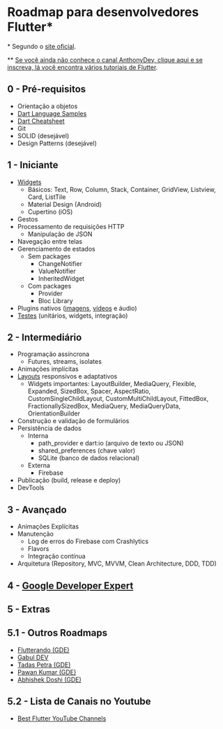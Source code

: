 # Roadmap para desenvolvedores Flutter\*

\* Segundo o [site oficial](https://events.flutter.dev/engage/learn/beginner).

\*\* [Se você ainda não conhece o canal AnthonyDev, clique aqui e se inscreva, lá você encontra vários tutoriais de Flutter](https://events.flutter.dev/engage/learn/beginner).

## 0 - Pré-requisitos

- Orientação a objetos
- [Dart Language Samples](https://dart.dev/samples)
- [Dart Cheatsheet](https://dart.dev/codelabs/dart-cheatsheet)
- Git
- SOLID (desejável)
- Design Patterns (desejável)

## 1 - Iniciante

- [Widgets](https://docs.flutter.dev/development/ui/layout)
  - Básicos: Text, Row, Column, Stack, Container, GridView, Listview, Card, ListTile
  - Material Design (Android)
  - Cupertino (iOS)
- Gestos
- Processamento de requisições HTTP
  - Manipulação de JSON
- Navegação entre telas
- Gerenciamento de estados
  - Sem packages
    - ChangeNotifier
    - ValueNotifier
    - InheritedWidget
  - Com packages
    - Provider
    - Bloc Library
- Plugins nativos ([imagens](https://docs.flutter.dev/cookbook/plugins/picture-using-camera), [vídeos](https://docs.flutter.dev/cookbook/plugins/play-video) e áudio)
- [Testes](https://docs.flutter.dev/testing) (unitários, widgets, integração)

## 2 - Intermediário

- Programação assíncrona
  - Futures, streams, isolates
- Animações implícitas
- [Layouts](https://docs.flutter.dev/development/ui/layout/adaptive-responsive) responsivos e adaptativos
  - Widgets importantes: LayoutBuilder, MediaQuery,
    Flexible, Expanded, SizedBox, Spacer,
    AspectRatio, CustomSingleChildLayout,
    CustomMultiChildLayout, FittedBox, FractionallySizedBox, MediaQuery, MediaQueryData, OrientationBuilder
- Construção e validação de formulários
- Persistência de dados
  - Interna
    - path_provider e dart:io (arquivo de texto ou JSON)
    - shared_preferences (chave valor)
    - SQLite (banco de dados relacional)
  - Externa
    - Firebase
- Publicação (build, release e deploy)
- DevTools

## 3 - Avançado

- Animações Explícitas
- Manutenção
  - Log de erros do Firebase com Crashlytics
  - Flavors
  - Integração contínua
- Arquitetura (Repository, MVC, MVVM, Clean Architecture, DDD, TDD)

## 4 - [Google Developer Expert](https://developers.google.com/community/experts)

## 5 - Extras

## 5.1 - Outros Roadmaps

- [Flutterando (GDE)](https://github.com/Flutterando/roadmap)
- [Gabul DEV](https://www.youtube.com/watch?v=XAf6vL9IgKg)
- [Tadas Petra (GDE)](https://www.youtube.com/watch?v=95MRJPu5tAE)
- [Pawan Kumar (GDE)](https://www.youtube.com/watch?v=7660DZ_HJqM)
- [Abhishek Doshi (GDE)](https://www.youtube.com/watch?v=Sqbp7tjzzLM)

## 5.2 - Lista de Canais no Youtube

- [Best Flutter YouTube Channels](https://github.com/anthonyaquino83/bestflutteryoutubechannels)
